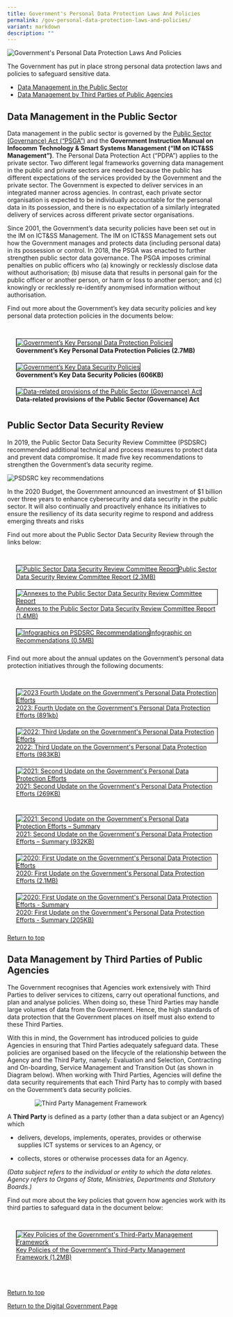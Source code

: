 ```yaml
---
title: Government's Personal Data Protection Laws And Policies
permalink: /gov-personal-data-protection-laws-and-policies/
variant: markdown
description: ""
---
```

![Government's Personal Data Protection Laws And Policies](/images/Digital%20Government/datasecurityinpublicsector.jpg)

The Government has put in place strong personal data protection laws and policies to safeguard sensitive data.

* [Data Management in the Public Sector](#data-management-in-the-public-sector)
* [Data Management by Third Parties of Public Agencies](#data-management-by-third-parties-of-public-agencies)

## Data Management in the Public Sector

Data management in the public sector is governed by the  <a href="https://sso.agc.gov.sg/Act/PSGA2018" target="_blank">Public Sector (Governance) Act (“PSGA”)</a> and the  **Government Instruction Manual on Infocomm Technology &amp; Smart Systems Management (“IM on ICT&amp;SS Management”)**. The Personal Data Protection Act (“PDPA”) applies to the private sector. Two different legal frameworks governing data management in the public and private sectors are needed because the public has different expectations of the services provided by the Government and the private sector. The Government is expected to deliver services in an integrated manner across agencies. In contrast, each private sector organisation is expected to be individually accountable for the personal data in its possession, and there is no expectation of a similarly integrated delivery of services across different private sector organisations.

Since 2001, the Government’s data security policies have been set out in the IM on ICT&amp;SS Management. The IM on ICT&amp;SS Management sets out how the Government manages and protects data (including personal data) in its possession or control. In 2018, the PSGA was enacted to further strengthen public sector data governance. The PSGA imposes criminal penalties on public officers who (a) knowingly or recklessly disclose data without authorisation; (b) misuse data that results in personal gain for the public officer or another person, or harm or loss to another person; and (c) knowingly or recklessly re-identify anonymised information without authorisation.

Find out more about the Government’s key data security policies and key personal data protection policies in the documents below:

<div class="row" style="padding: 20px 0px 0px 0px;">

<div class="col" style="padding: 10px 20px 10px 20px;">
<a href="https://go.gov.sg/government-personal-data-protection-policies"><img style="border:1px solid black;" src="/images/Digital%20Government/government_personal_data_protection_policies.jpg" alt="Government’s Key Personal Data Protection Policies"></a><br><b>Government’s Key Personal Data Protection Policies (2.7MB)</b><br></div>
	
<div class="col" style="padding: 10px 20px 10px 20px;">
<a href="https://go.gov.sg/government-data-security-policies"><img style="border:1px solid black;" src="/images/Digital%20Government/government_data_security_policies.jpg" alt="Government’s Key Data Security Policies"></a><br><b>Government’s Key Data Security Policies (606KB)</b><br></div>
	
<div class="col" style="padding: 10px 20px 10px 20px;">
<a href="https://sso.agc.gov.sg/Act/PSGA2018"><img style="border:1px solid black;" src="/images/Digital%20Government/public_sector_governance_act.jpg" alt="Data-related provisions of the Public Sector (Governance) Act"></a><br><b>Data-related provisions of the Public Sector (Governance) Act</b><br></div>

</div>

## Public Sector Data Security Review

In 2019, the Public Sector Data Security Review Committee (PSDSRC) recommended additional technical and process measures to protect data and prevent data compromise. It made five key recommendations to strengthen the Government’s data security regime.

![PSDSRC key recommendations](/images/Digital%20Government/psdsrc_key_recommendation.png)

In the 2020 Budget, the Government announced an investment of $1 billion over three years to enhance cybersecurity and data security in the public sector. It will also continually and proactively enhance its initiatives to ensure the resiliency of its data security regime to respond and address emerging threats and risks

Find out more about the Public Sector Data Security Review through the links below:

<div class="row" style="padding: 20px 0px 0px 0px;">

<div class="col" style="padding: 10px 20px 10px 20px;"><a href="https://go.gov.sg/2019-psdsrc-report" target="_blank"><img style="border:1px solid black;" src="/images/Digital%20Government/2019_psdsrc_report.jpg" alt="Public Sector Data Security Review Committee Report">Public Sector Data Security Review Committee Report (2.3MB)</a></div>

<div class="col" style="padding: 10px 20px 10px 20px;"><a href="https://go.gov.sg/2019-annexes-to-the-psdsrc-report" target="_blank"><img style="border:1px solid black;" src="/images/Digital%20Government/2019_annexes_to_the_psdsrc_report.jpg" alt="Annexes to the Public Sector Data Security Review Committee Report">Annexes to the Public Sector Data Security Review Committee Report (1.4MB)</a></div>	

<div class="col" style="padding: 10px 20px 10px 20px;"><a href="https://go.gov.sg/2019-psdsrc-infographic" target="_blank"><img style="border:1px solid black;" src="/images/Digital%20Government/2019_psdsrc_infographic.jpg" alt="Infographics on PSDSRC Recommendations">Infographic on Recommendations (0.5MB)</a></div>

</div>

Find out more about the annual updates on the Government’s personal data protection initiatives through the following documents:

<div class="row" style="padding: 20px 0px 0px 0px;">

<div class="col" style="padding: 10px 20px 10px 20px;"><a href="https://go.gov.sg/2023-annual-update-on-govt-personal-data-protection-efforts" target="_blank"><img style="border:1px solid black;" src="/images/Digital%20Government/2023_annual_update_on_govt_personal_data_protection_efforts.jpg" alt="2023 Fourth Update on the Government's Personal Data Protection Efforts">2023: Fourth Update on the Government's Personal Data Protection Efforts (891kb)</a></div>

<div class="col" style="padding: 10px 20px 10px 20px;"><a href="https://go.gov.sg/2022-annual-update-on-govt-personal-data-protection-efforts" target="_blank"><img style="border:1px solid black;" src="/images/Digital%20Government/2022_annual_update_on_govt_personal_data_protection_efforts.jpg" alt="2022: Third Update on the Government's Personal Data Protection Efforts">2022: Third Update on the Government's Personal Data Protection Efforts (983KB)</a></div>

<div class="col" style="padding: 10px 20px 10px 20px;"><a href="https://go.gov.sg/2021-annual-update-on-govt-personal-data-protection-efforts" target="_blank"><img style="border:1px solid black;" src="/images/Digital%20Government/2021_annual_update_on_govt_personal_data_protection_efforts.jpg" alt="2021: Second Update on the Government's Personal Data Protection Efforts">2021: Second Update on the Government's Personal Data Protection Efforts (269KB)</a></div>	

</div>

<div class="row" style="padding: 20px 0px 0px 0px;">

<div class="col" style="padding: 10px 20px 10px 20px;"><a href="https://go.gov.sg/2021-annual-update-on-govt-personal-data-protection-efforts-summary" target="_blank"><img style="border:1px solid black;" src="/images/Digital%20Government/2021_annual_update_on_govt_personal_data_protection_efforts_summary.jpg" alt="2021: Second Update on the Government's Personal Data Protection Efforts – Summary">2021: Second Update on the Government's Personal Data Protection Efforts – Summary (932KB)</a></div>
	
<div class="col" style="padding: 10px 20px 10px 20px;"><a href="https://go.gov.sg/2020-annual-update-on-govt-personal-data-protection-efforts" target="_blank"><img style="border:1px solid black;" src="/images/Digital%20Government/2020_annual_update_on_govt_personal_data_protection_efforts.jpg" alt="2020: First Update on the Government's Personal Data Protection Efforts">2020: First Update on the Government's Personal Data Protection Efforts (2.1MB)</a></div>

<div class="col" style="padding: 10px 20px 10px 20px;"><a href="https://go.gov.sg/2020-annual-update-on-govt-personal-data-protection-efforts-summary" target="_blank"><img style="border:1px solid black;" src="/images/Digital%20Government/2020_annual_update_on_govt_personal_data_protection_efforts_summary.jpg" alt="2020: First Update on the Government's Personal Data Protection Efforts - Summary">2020: First Update on the Government's Personal Data Protection Efforts - Summary (205KB)</a></div>	

</div>

[Return to top](#)

## Data Management by Third Parties of Public Agencies

The Government recognises that Agencies work extensively with Third Parties to deliver services to citizens, carry out operational functions, and plan and analyse policies. When doing so, these Third Parties may handle large volumes of data from the Government. Hence, the high standards of data protection that the Government places on itself must also extend to these Third Parties.

With this in mind, the Government has introduced policies to guide Agencies in ensuring that Third Parties adequately safeguard data. These policies are organised based on the lifecycle of the relationship between the Agency and the Third Party, namely: Evaluation and Selection, Contracting and On-boarding, Service Management and Transition Out (as shown in Diagram below). When working with Third Parties, Agencies will define the data security requirements that each Third Party has to comply with based on the Government’s data security policies.

<div style="width:100%;display:flex;justify-content:center;"><div style="width:75%;height:75%;"><img src="/images/Digital%20Government/pdp_third_party_framework.png" alt="Third Party Management Framework"></div></div>


A **Third Party** is defined as a party (other than a data subject or an Agency) which

*  delivers, develops, implements, operates, provides or otherwise supplies ICT systems or services to an Agency, or

*  collects, stores or otherwise processes data for an Agency.

*(Data subject refers to the individual or entity to which the data relates. Agency refers to Organs of State, Ministries, Departments and Statutory Boards.)*


Find out more about the key policies that govern how agencies work with its third parties to safeguard data in the document below:

<div class="row" style="padding: 20px 0px 0px 0px;">

<div class="col" style="padding: 10px 20px 10px 20px;"><a href="https://go.gov.sg/key-policies-third-party-framework" target="_blank"><img style="border:1px solid black;" src="/images/Digital%20Government/key_policies_third_party_framework.jpg" alt="Key Policies of the Government's Third-Party Management Framework">Key Policies of the Government's Third-Party Management Framework (1.2MB)</a></div>

<div class="col" style="padding: 10px 20px 10px 20px;"></div>
	
<div class="col" style="padding: 10px 20px 10px 20px;"></div>
	
</div>

[Return to top](#)

[Return to the Digital Government Page](/what-we-do/digital-singapore/digital-government/)